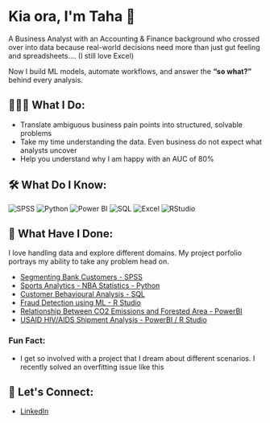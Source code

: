 # Kia ora, I'm Taha 👋

A Business Analyst with an Accounting & Finance background who crossed over into data because real-world decisions need more than just gut feeling and spreadsheets.... (I still love Excel)

Now I build ML models, automate workflows, and answer the **“so what?”** behind every analysis.

## 👨🏻‍💻 What I Do:
- Translate ambiguous business pain points into structured, solvable problems
- Take my time understanding the data. Even business do not expect what analysts uncover
- Help you understand why I am happy with an AUC of 80%

## 🛠️ What Do I Know:
![SPSS](https://img.shields.io/badge/SPSS-IBM-blue?logo=ibm&logoColor=white)
![Python](https://img.shields.io/badge/Python-3776AB?style=for-the-badge&logo=python&logoColor=white)
![Power BI](https://img.shields.io/badge/Power%20BI-F2C811?style=for-the-badge&logo=powerbi&logoColor=black)
![SQL](https://img.shields.io/badge/SQL-4479A1?style=for-the-badge&logo=mysql&logoColor=white)
![Excel](https://img.shields.io/badge/Excel-217346?style=for-the-badge&logo=microsoft-excel&logoColor=white)
![RStudio](https://img.shields.io/badge/RStudio-75AADB?style=for-the-badge&logo=rstudio&logoColor=white)




## 📁 What Have I Done:
I love handling data and explore different domains. My project porfolio portrays my ability to take any problem head on.
- [Segmenting Bank Customers - SPSS](https://github.com/tsam755/Unsupervised_ML_Clustering)
- [Sports Analytics - NBA Statistics - Python](https://github.com/RajithaReniguntla/NBAStats)
- [Customer Behavioural Analysis - SQL](https://github.com/tsam755/Customer_Analysis_SQL)
- [Fraud Detection using ML - R Studio](https://github.com/tsam755/Fraud_Detection/blob/main/README.md)
- [Relationship Between CO2 Emissions and Forested Area - PowerBI](https://github.com/tsam755/Renewable_Energy_vs_Forested_Area)
- [USAID HIV/AIDS Shipment Analysis - PowerBI / R Studio](https://github.com/tsam755/HIV_USAID_SupplychainAnalytics)

### Fun Fact:
- I get so involved with a project that I dream about different scenarios. I recently solved an overfitting issue like this 

## 💬 Let's Connect:
- [LinkedIn](https://www.linkedin.com/in/taha-sameer)
